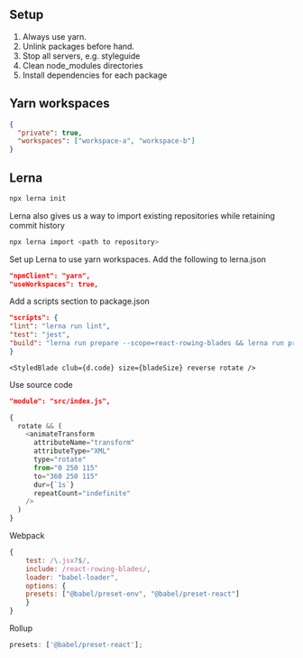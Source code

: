 ## Setup

1. Always use yarn.
1. Unlink packages before hand.
1. Stop all servers, e.g. styleguide
1. Clean node_modules directories
1. Install dependencies for each package

## Yarn workspaces

```json
{
  "private": true,
  "workspaces": ["workspace-a", "workspace-b"]
}
```

## Lerna

```bash
npx lerna init
```

Lerna also gives us a way to import existing repositories while retaining commit history

```bash
npx lerna import <path to repository>
```

Set up Lerna to use yarn workspaces. Add the following to lerna.json

```json
"npmClient": "yarn",
"useWorkspaces": true,
```

Add a scripts section to package.json

```json
"scripts": {
"lint": "lerna run lint",
"test": "jest",
"build": "lerna run prepare --scope=react-rowing-blades && lerna run prepare --scope=react-bumps-chart && lerna run build --scope=cambridge-bumps-website"
}
```

```
<StyledBlade club={d.code} size={bladeSize} reverse rotate />
```

Use source code

```json
"module": "src/index.js",
```

```js
{
  rotate && (
    <animateTransform
      attributeName="transform"
      attributeType="XML"
      type="rotate"
      from="0 250 115"
      to="360 250 115"
      dur={`1s`}
      repeatCount="indefinite"
    />
  )
}
```

Webpack

```js
{
    test: /\.jsx?$/,
    include: /react-rowing-blades/,
    loader: "babel-loader",
    options: {
    presets: ["@babel/preset-env", "@babel/preset-react"]
    }
}
```

Rollup

```js
presets: ['@babel/preset-react'];
```
